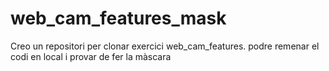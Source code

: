# web_cam_features_mask
Creo un repositori per clonar exercici web_cam_features.
podre remenar el codi en local i provar de fer la màscara
